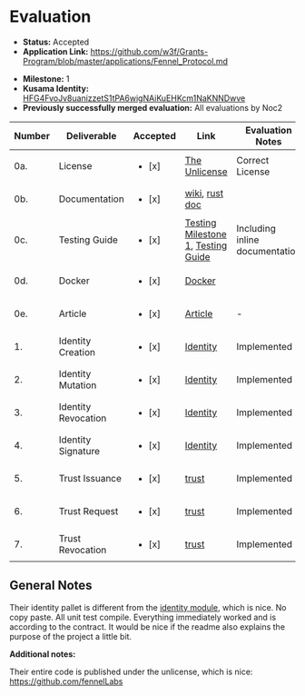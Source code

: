 # Evaluation

- **Status:** Accepted
- **Application Link:** https://github.com/w3f/Grants-Program/blob/master/applications/Fennel_Protocol.md

* **Milestone:** 1
* **Kusama Identity:** [HFG4FvoJv8uanizzetS1tPA6wigNAiKuEHKcm1NaKNNDwve](https://polkascan.io/pre/kusama/account/HFG4FvoJv8uanizzetS1tPA6wigNAiKuEHKcm1NaKNNDwve)
* **Previously successfully merged evaluation:** All evaluations by Noc2

| Number | Deliverable         | Accepted               | Link                                                                                                                                                                             | Evaluation Notes               |
| ------ | ------------------- | ---------------------- | -------------------------------------------------------------------------------------------------------------------------------------------------------------------------------- | ------------------------------ |
| 0a.    | License             | <ul><li>[x] </li></ul> | [The Unlicense](https://github.com/fennelLabs/Fennel-Protocol/blob/main/LICENSE)                                                                                                 | Correct License                |
| 0b.    | Documentation       | <ul><li>[x] </li></ul> | [wiki](https://github.com/fennelLabs/Fennel-Protocol/wiki), [rust doc](https://fennellabs.com/Fennel-Protocol/doc/fennel_protocol_runtime/index.html)                            |                                |
| 0c.    | Testing Guide       | <ul><li>[x] </li></ul> | [Testing Milestone 1](https://github.com/fennelLabs/Fennel-Protocol/wiki/Testing-Milestone-1), [Testing Guide](https://github.com/fennelLabs/Fennel-Protocol/wiki/Testing-Guide) | Including inline documentation |
| 0d.    | Docker              | <ul><li>[x] </li></ul> | [Docker](https://github.com/fennelLabs/Fennel-Protocol/blob/main/Dockerfile)                                                                                                     |                                |
| 0e.    | Article             | <ul><li>[x] </li></ul> | [Article](https://github.com/fennelLabs/Fennel-Protocol/blob/main/articles/fennel-protocol-milestone-1.md)                                                                       | -                              |
| 1.     | Identity Creation   | <ul><li>[x] </li></ul> | [Identity](https://github.com/fennelLabs/Fennel-Protocol/blob/6cc7c956d7404e6b7bf08c0995c444038d7f564e/pallets/identity/src/lib.rs#L113)                                         | Implemented                    |
| 2.     | Identity Mutation   | <ul><li>[x] </li></ul> | [Identity](https://github.com/fennelLabs/Fennel-Protocol/blob/6cc7c956d7404e6b7bf08c0995c444038d7f564e/pallets/identity/src/lib.rs#L152)                                         | Implemented                    |
| 3.     | Identity Revocation | <ul><li>[x] </li></ul> | [Identity](https://github.com/fennelLabs/Fennel-Protocol/blob/6cc7c956d7404e6b7bf08c0995c444038d7f564e/pallets/identity/src/lib.rs#L132)                                         | Implemented                    |
| 4.     | Identity Signature  | <ul><li>[x] </li></ul> | [Identity](https://github.com/fennelLabs/Fennel-Protocol/blob/6cc7c956d7404e6b7bf08c0995c444038d7f564e/pallets/identity/src/lib.rs#L197)                                         | Implemented                    |
| 5.     | Trust Issuance      | <ul><li>[x] </li></ul> | [trust](https://github.com/fennelLabs/Fennel-Protocol/blob/6cc7c956d7404e6b7bf08c0995c444038d7f564e/pallets/trust/src/lib.rs#L90)                                                | Implemented                    |
| 6.     | Trust Request       | <ul><li>[x] </li></ul> | [trust](https://github.com/fennelLabs/Fennel-Protocol/blob/6cc7c956d7404e6b7bf08c0995c444038d7f564e/pallets/trust/src/lib.rs#L122)                                               | Implemented                    |
| 7.     | Trust Revocation    | <ul><li>[x] </li></ul> | [trust](https://github.com/fennelLabs/Fennel-Protocol/blob/6cc7c956d7404e6b7bf08c0995c444038d7f564e/pallets/trust/src/lib.rs#L154)                                               | Implemented                    |

## General Notes

Their identity pallet is different from the [identity module](https://github.com/paritytech/substrate/blob/master/frame/identity/src/lib.rs), which is nice. No copy paste. All unit test compile. Everything immediately worked and is according to the contract. It would be nice if the readme also explains the purpose of the project a little bit.

**Additional notes:**

Their entire code is published under the unlicense, which is nice: https://github.com/fennelLabs
